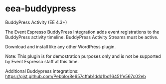 # eea-buddypress
BuddyPress Activity (EE 4.3+)

The Event Espresso BuddyPress Integration adds event registrations to the BuddyPress activity timeline. BuddyPress Activity Streams must be active.

Download and install like any other WordPress plugin.

Note: This plugin is for demostration purposes only and is not be supported by Event Espresso staff at this time.

Additional Buddypress integrations:
https://gist.github.com/Pebblo/8e657cffab1ddd1bd16451fe567c02eb
